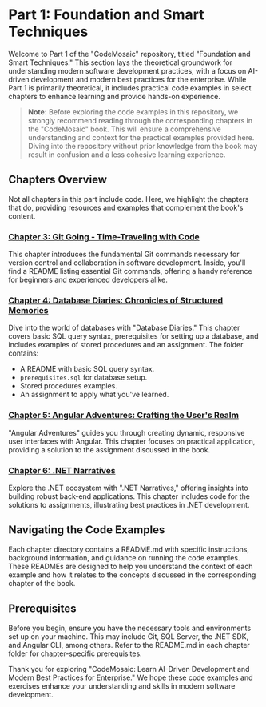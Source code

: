# Part 1: Foundation and Smart Techniques

Welcome to Part 1 of the "CodeMosaic" repository, titled "Foundation and Smart Techniques." This section lays the theoretical groundwork for understanding modern software development practices, with a focus on AI-driven development and modern best practices for the enterprise. While Part 1 is primarily theoretical, it includes practical code examples in select chapters to enhance learning and provide hands-on experience.

> **Note:** Before exploring the code examples in this repository, we strongly recommend reading through the corresponding chapters in the "CodeMosaic" book. This will ensure a comprehensive understanding and context for the practical examples provided here. Diving into the repository without prior knowledge from the book may result in confusion and a less cohesive learning experience.

## Chapters Overview

Not all chapters in this part include code. Here, we highlight the chapters that do, providing resources and examples that complement the book's content.

### [Chapter 3: Git Going - Time-Traveling with Code](./Chapter3/)

This chapter introduces the fundamental Git commands necessary for version control and collaboration in software development. Inside, you'll find a README listing essential Git commands, offering a handy reference for beginners and experienced developers alike.

### [Chapter 4: Database Diaries: Chronicles of Structured Memories](./Chapter4/)

Dive into the world of databases with "Database Diaries." This chapter covers basic SQL query syntax, prerequisites for setting up a database, and includes examples of stored procedures and an assignment. The folder contains:
- A README with basic SQL query syntax.
- `prerequisites.sql` for database setup.
- Stored procedures examples.
- An assignment to apply what you've learned.

### [Chapter 5: Angular Adventures: Crafting the User's Realm](./Chapter5/)

"Angular Adventures" guides you through creating dynamic, responsive user interfaces with Angular. This chapter focuses on practical application, providing a solution to the assignment discussed in the book.

### [Chapter 6: .NET Narratives](./Chapter6/)

Explore the .NET ecosystem with ".NET Narratives," offering insights into building robust back-end applications. This chapter includes code for the solutions to assignments, illustrating best practices in .NET development.

## Navigating the Code Examples

Each chapter directory contains a README.md with specific instructions, background information, and guidance on running the code examples. These READMEs are designed to help you understand the context of each example and how it relates to the concepts discussed in the corresponding chapter of the book.

## Prerequisites

Before you begin, ensure you have the necessary tools and environments set up on your machine. This may include Git, SQL Server, the .NET SDK, and Angular CLI, among others. Refer to the README.md in each chapter folder for chapter-specific prerequisites.

Thank you for exploring "CodeMosaic: Learn AI-Driven Development and Modern Best Practices for Enterprise." We hope these code examples and exercises enhance your understanding and skills in modern software development.

